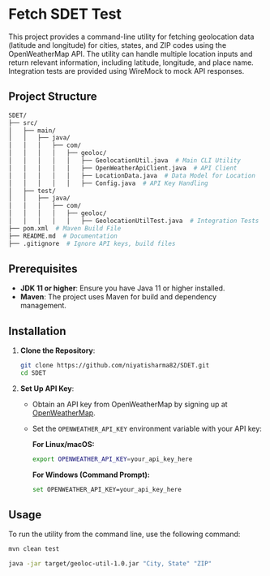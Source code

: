 
# Fetch SDET Test
This project provides a command-line utility for fetching geolocation data (latitude and longitude) for cities, states, and ZIP codes using the OpenWeatherMap API. The utility can handle multiple location inputs and return relevant information, including latitude, longitude, and place name. Integration tests are provided using WireMock to mock API responses.

## Project Structure

```bash
SDET/
├── src/
│   ├── main/
│   │   ├── java/
│   │   │   ├── com/
│   │   │   │   ├── geoloc/
│   │   │   │   │   ├── GeolocationUtil.java  # Main CLI Utility
│   │   │   │   │   ├── OpenWeatherApiClient.java  # API Client
│   │   │   │   │   ├── LocationData.java  # Data Model for Location
│   │   │   │   │   ├── Config.java  # API Key Handling
│   ├── test/
│   │   ├── java/
│   │   │   ├── com/
│   │   │   │   ├── geoloc/
│   │   │   │   │   ├── GeolocationUtilTest.java  # Integration Tests
├── pom.xml  # Maven Build File
├── README.md  # Documentation
├── .gitignore  # Ignore API keys, build files

```

## Prerequisites

- **JDK 11 or higher**: Ensure you have Java 11 or higher installed.
- **Maven**: The project uses Maven for build and dependency management.

## Installation

1. **Clone the Repository**:

    ```bash
    git clone https://github.com/niyatisharma82/SDET.git
    cd SDET
    ```

2. **Set Up API Key**:
    - Obtain an API key from OpenWeatherMap by signing up at [OpenWeatherMap](https://openweathermap.org/).
    - Set the `OPENWEATHER_API_KEY` environment variable with your API key:

      **For Linux/macOS:**

      ```bash
      export OPENWEATHER_API_KEY=your_api_key_here
      ```

      **For Windows (Command Prompt):**

      ```bash
      set OPENWEATHER_API_KEY=your_api_key_here
      ```

## Usage

To run the utility from the command line, use the following command:

```bash
mvn clean test

java -jar target/geoloc-util-1.0.jar "City, State" "ZIP"
